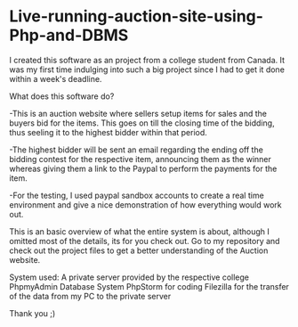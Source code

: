 # Live-running-auction-site-using-Php-and-DBMS
I created this software as an project from a college student from Canada. It was my first time indulging into such a big project since I had to get it done within a week's deadline.

What does this software do?

-This is an auction website where sellers setup items for sales and the buyers bid for the items. This goes on till the closing time of the bidding, thus seeling it to the highest bidder within that period.

-The highest bidder will be sent an email regarding the ending off the bidding contest for the respective item, announcing them as the winner whereas giving them a link to the Paypal to perform the payments for the item.

-For the testing, I used paypal sandbox accounts to create a real time environment and give a nice demonstration of how everything would work out.

This is an basic overview of what the entire system is about, although I omitted most of the details, its for you check out. Go to my repository and check out the project files to get a better understanding of the Auction website.

System used: A private server provided by the respective college
             PhpmyAdmin Database System
             PhpStorm for coding
             Filezilla for the transfer of the data from my PC to the private server

Thank you ;)

